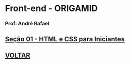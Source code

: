 

# Front-end - ORIGAMID

### Prof: André Rafael

## [Seção 01 - HTML e CSS para Iniciantes](https://github.com/lex4brao/01.CURSOS.E.ESTUDOS/blob/main/04.ORIGAMID%20FRONT-END/01.-.HTML.e.CSS.para.Iniciantes/README.md)


## [VOLTAR](https://github.com/lex4brao/01.CURSOS.E.ESTUDOS/blob/main/README.md)
